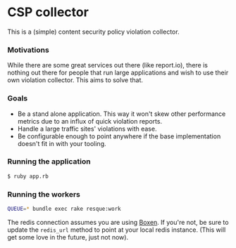 # CSP collector

This is a (simple) content security policy violation collector.

### Motivations

While there are some great services out there (like report.io), there
is nothing out there for people that run large applications and wish to
use their own violation collector. This aims to solve that.

### Goals

- Be a stand alone application. This way it won't skew other performance
  metrics due to an influx of quick violation reports.
- Handle a large traffic sites' violations with ease.
- Be configurable enough to point anywhere if the base implementation
  doesn't fit in with your tooling.

### Running the application

```sh
$ ruby app.rb
```

### Running the workers

```sh
QUEUE=* bundle exec rake resque:work
```

The redis connection assumes you are using [Boxen](https://boxen.github.com). If
you're not, be sure to update the `redis_url` method to point at your local
redis instance. (This will get some love in the future, just not now).
